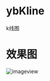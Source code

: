 # ybKline
k线图 
#  效果图
![imageview](https://github.com/yb801925/video_desketop/blob/master/20180904_175442.gif)
